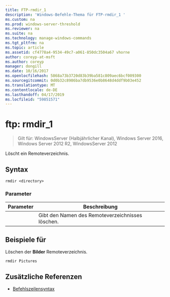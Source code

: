 ```yaml
---
title: FTP-rmdir_1
description: 'Windows-Befehle-Thema für FTP-rmdir_1 '
ms.custom: na
ms.prod: windows-server-threshold
ms.reviewer: na
ms.suite: na
ms.technology: manage-windows-commands
ms.tgt_pltfrm: na
ms.topic: article
ms.assetid: cf4778a4-9534-49c7-a061-850dc3504a67 vhorne
author: coreyp-at-msft
ms.author: coreyp
manager: dongill
ms.date: 10/16/2017
ms.openlocfilehash: 5868a73b3720d83b39ba581c809aec6bcf009300
ms.sourcegitcommit: 0d0b32c8986ba7db9536e0b8648d4ddf9b03e452
ms.translationtype: MT
ms.contentlocale: de-DE
ms.lasthandoff: 04/17/2019
ms.locfileid: "59851571"
---
```

# <a name="ftp-rmdir1"></a>ftp: rmdir_1

>Gilt für: WindowsServer (Halbjährlicher Kanal), Windows Server 2016, Windows Server 2012 R2, WindowsServer 2012

Löscht ein Remoteverzeichnis.   
## <a name="syntax"></a>Syntax  
```  
rmdir <directory>  
```  
### <a name="parameters"></a>Parameter  
|Parameter|Beschreibung|  
|-------|--------|  
|<directory>|Gibt den Namen des Remoteverzeichnisses löschen.|  
## <a name="BKMK_Examples"></a>Beispiele für  
Löschen der **Bilder** Remoteverzeichnis.  
```  
rmdir Pictures  
```  
## <a name="additional-references"></a>Zusätzliche Referenzen  
-   [Befehlszeilensyntax](command-line-syntax-key.md)  
